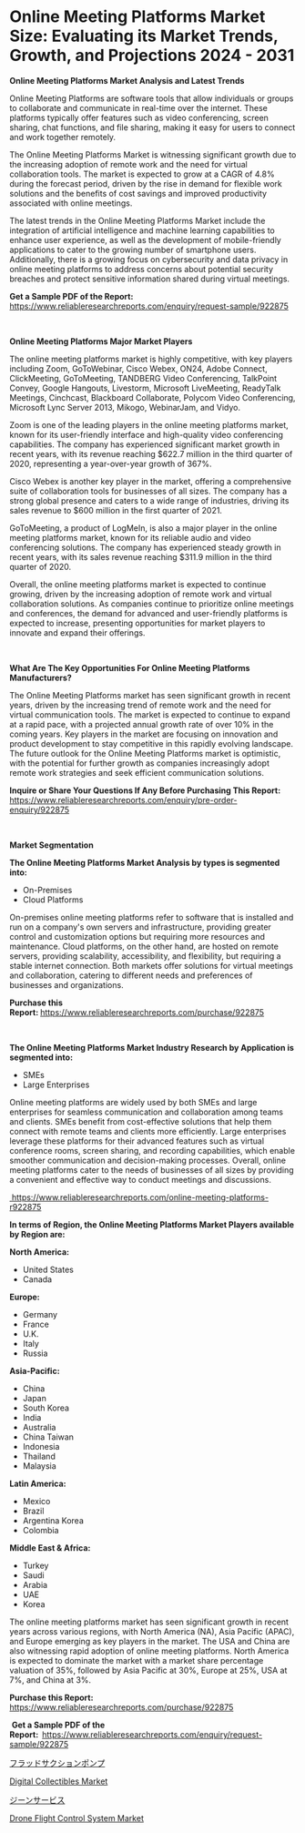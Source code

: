 <p><h1>Online Meeting Platforms Market Size: Evaluating its Market Trends, Growth, and Projections 2024 - 2031</h1></p><p><strong>Online Meeting Platforms Market Analysis and Latest Trends</strong></p>
<p><p>Online Meeting Platforms are software tools that allow individuals or groups to collaborate and communicate in real-time over the internet. These platforms typically offer features such as video conferencing, screen sharing, chat functions, and file sharing, making it easy for users to connect and work together remotely.</p><p>The Online Meeting Platforms Market is witnessing significant growth due to the increasing adoption of remote work and the need for virtual collaboration tools. The market is expected to grow at a CAGR of 4.8% during the forecast period, driven by the rise in demand for flexible work solutions and the benefits of cost savings and improved productivity associated with online meetings.</p><p>The latest trends in the Online Meeting Platforms Market include the integration of artificial intelligence and machine learning capabilities to enhance user experience, as well as the development of mobile-friendly applications to cater to the growing number of smartphone users. Additionally, there is a growing focus on cybersecurity and data privacy in online meeting platforms to address concerns about potential security breaches and protect sensitive information shared during virtual meetings.</p></p>
<p><strong>Get a Sample PDF of the Report:&nbsp;</strong> <a href="https://www.reliableresearchreports.com/enquiry/request-sample/922875">https://www.reliableresearchreports.com/enquiry/request-sample/922875</a></p>
<p>&nbsp;</p>
<p><strong>Online Meeting Platforms Major Market Players</strong></p>
<p><p>The online meeting platforms market is highly competitive, with key players including Zoom, GoToWebinar, Cisco Webex, ON24, Adobe Connect, ClickMeeting, GoToMeeting, TANDBERG Video Conferencing, TalkPoint Convey, Google Hangouts, Livestorm, Microsoft LiveMeeting, ReadyTalk Meetings, Cinchcast, Blackboard Collaborate, Polycom Video Conferencing, Microsoft Lync Server 2013, Mikogo, WebinarJam, and Vidyo.</p><p>Zoom is one of the leading players in the online meeting platforms market, known for its user-friendly interface and high-quality video conferencing capabilities. The company has experienced significant market growth in recent years, with its revenue reaching $622.7 million in the third quarter of 2020, representing a year-over-year growth of 367%.</p><p>Cisco Webex is another key player in the market, offering a comprehensive suite of collaboration tools for businesses of all sizes. The company has a strong global presence and caters to a wide range of industries, driving its sales revenue to $600 million in the first quarter of 2021.</p><p>GoToMeeting, a product of LogMeIn, is also a major player in the online meeting platforms market, known for its reliable audio and video conferencing solutions. The company has experienced steady growth in recent years, with its sales revenue reaching $311.9 million in the third quarter of 2020.</p><p>Overall, the online meeting platforms market is expected to continue growing, driven by the increasing adoption of remote work and virtual collaboration solutions. As companies continue to prioritize online meetings and conferences, the demand for advanced and user-friendly platforms is expected to increase, presenting opportunities for market players to innovate and expand their offerings.</p></p>
<p>&nbsp;</p>
<p><strong>What Are The Key Opportunities For Online Meeting Platforms Manufacturers?</strong></p>
<p><p>The Online Meeting Platforms market has seen significant growth in recent years, driven by the increasing trend of remote work and the need for virtual communication tools. The market is expected to continue to expand at a rapid pace, with a projected annual growth rate of over 10% in the coming years. Key players in the market are focusing on innovation and product development to stay competitive in this rapidly evolving landscape. The future outlook for the Online Meeting Platforms market is optimistic, with the potential for further growth as companies increasingly adopt remote work strategies and seek efficient communication solutions.</p></p>
<p><strong>Inquire or Share Your Questions If Any Before Purchasing This Report:</strong> <a href="https://www.reliableresearchreports.com/enquiry/pre-order-enquiry/922875">https://www.reliableresearchreports.com/enquiry/pre-order-enquiry/922875</a></p>
<p>&nbsp;</p>
<p><strong>Market Segmentation</strong></p>
<p><strong>The Online Meeting Platforms Market Analysis by types is segmented into:</strong></p>
<p><ul><li>On-Premises</li><li>Cloud Platforms</li></ul></p>
<p><p>On-premises online meeting platforms refer to software that is installed and run on a company's own servers and infrastructure, providing greater control and customization options but requiring more resources and maintenance. Cloud platforms, on the other hand, are hosted on remote servers, providing scalability, accessibility, and flexibility, but requiring a stable internet connection. Both markets offer solutions for virtual meetings and collaboration, catering to different needs and preferences of businesses and organizations.</p></p>
<p><strong>Purchase this Report:&nbsp;</strong><a href="https://www.reliableresearchreports.com/purchase/922875">https://www.reliableresearchreports.com/purchase/922875</a></p>
<p>&nbsp;</p>
<p><strong>The Online Meeting Platforms Market Industry Research by Application is segmented into:</strong></p>
<p><ul><li>SMEs</li><li>Large Enterprises</li></ul></p>
<p><p>Online meeting platforms are widely used by both SMEs and large enterprises for seamless communication and collaboration among teams and clients. SMEs benefit from cost-effective solutions that help them connect with remote teams and clients more efficiently. Large enterprises leverage these platforms for their advanced features such as virtual conference rooms, screen sharing, and recording capabilities, which enable smoother communication and decision-making processes. Overall, online meeting platforms cater to the needs of businesses of all sizes by providing a convenient and effective way to conduct meetings and discussions.</p></p>
<p><a href="https://www.reliableresearchreports.com/online-meeting-platforms-r922875">&nbsp;https://www.reliableresearchreports.com/online-meeting-platforms-r922875</a></p>
<p><strong>In terms of Region, the Online Meeting Platforms Market Players available by Region are:</strong></p>
<p>
    <p> <strong> North America: </strong>
        <ul>
            <li>United States</li>
            <li>Canada</li>
        </ul>
        </p> 
    <p> <strong> Europe: </strong>
        <ul>
            <li>Germany</li>
            <li>France</li>
            <li>U.K.</li>
            <li>Italy</li>
            <li>Russia</li>
        </ul>
        </p> 
    <p> <strong> Asia-Pacific: </strong>
        <ul>
            <li>China</li>
            <li>Japan</li>
            <li>South Korea</li>
            <li>India</li>
            <li>Australia</li>
            <li>China Taiwan</li>
            <li>Indonesia</li>
            <li>Thailand</li>
            <li>Malaysia</li>
        </ul>
        </p> 
    <p> <strong> Latin America: </strong>
        <ul>
            <li>Mexico</li>
            <li>Brazil</li>
            <li>Argentina Korea</li>
            <li>Colombia</li>
        </ul>
        </p> 
    <p> <strong> Middle East & Africa: </strong>
        <ul>
            <li>Turkey</li>
            <li>Saudi</li>
            <li>Arabia</li>
            <li>UAE</li>
            <li>Korea</li>
        </ul>
    </p>
    </p>
<p><p>The online meeting platforms market has seen significant growth in recent years across various regions, with North America (NA), Asia Pacific (APAC), and Europe emerging as key players in the market. The USA and China are also witnessing rapid adoption of online meeting platforms. North America is expected to dominate the market with a market share percentage valuation of 35%, followed by Asia Pacific at 30%, Europe at 25%, USA at 7%, and China at 3%.</p></p>
<p><strong>Purchase this Report: </strong><a href="https://www.reliableresearchreports.com/purchase/922875">https://www.reliableresearchreports.com/purchase/922875</a></p>
<p>&nbsp;<strong>Get a Sample PDF of the Report:&nbsp;&nbsp;</strong><a href="https://www.reliableresearchreports.com/enquiry/request-sample/922875">https://www.reliableresearchreports.com/enquiry/request-sample/922875</a></p>
<p><strong></strong></p>
<p><p><a href="https://medium.com/@bobbieratke2023/%E6%B4%AA%E6%B0%B4%E5%BC%95%E3%81%8D%E3%83%9D%E3%83%B3%E3%83%97%E5%B8%82%E5%A0%B4-2031%E5%B9%B4%E3%81%BE%E3%81%A7%E3%81%AE%E3%83%88%E3%83%AC%E3%83%B3%E3%83%89-%E4%BA%88%E6%B8%AC-%E7%AB%B6%E4%BA%89%E5%88%86%E6%9E%90-d095e8b70181">フラッドサクションポンプ</a></p><p><a href="https://www.linkedin.com/pulse/digital-collectibles-market-furnishes-information-share-l544e">Digital Collectibles Market</a></p><p><a href="https://medium.com/@jacobkelly525/%E9%81%BA%E4%BC%9D%E5%AD%90%E3%82%B5%E3%83%BC%E3%83%93%E3%82%B9%E3%81%AE%E5%B8%82%E5%A0%B4%E3%82%B7%E3%82%A7%E3%82%A2%E3%81%AE%E9%80%B2%E5%8C%96%E3%81%A8%E5%B8%82%E5%A0%B4%E6%88%90%E9%95%B7%E3%83%88%E3%83%AC%E3%83%B3%E3%83%892024%E5%B9%B4%E3%81%8B%E3%82%892031%E5%B9%B4%E3%81%BE%E3%81%A7-d2b7e94392d7">ジーンサービス</a></p><p><a href="https://www.linkedin.com/pulse/drone-flight-control-system-market-research-report-its-history-prase">Drone Flight Control System Market</a></p></p>